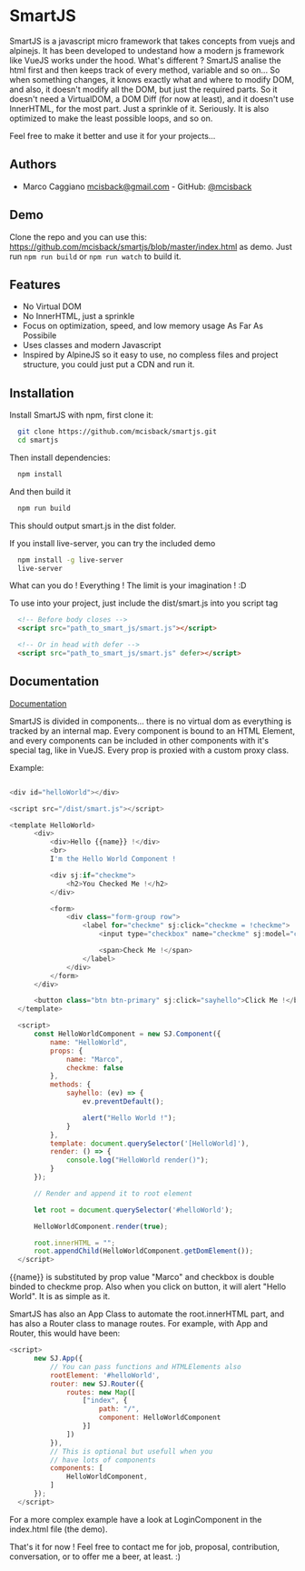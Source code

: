 
# SmartJS

SmartJS is a javascript micro framework that takes
concepts from vuejs and alpinejs.
It has been developed to undestand how
a modern js framework like VueJS works under the hood.
What's different ?
SmartJS analise the html first and then keeps track of every
method, variable and so on... So when something changes, it knows 
exactly what and where to modify DOM, and also,
it doesn't modify all the DOM, but just the required parts.
So it doesn't need a VirtualDOM,
a DOM Diff (for now at least), and it doesn't use InnerHTML,
for the most part. Just a sprinkle of it. Seriously.
It is also optimized to make the least possible loops, and so on.

Feel free to make it better and use it for your projects...

## Authors

- Marco Caggiano <mcisback@gmail.com> - GitHub: [@mcisback](https://www.github.com/mcisback)

  
## Demo

Clone the repo and you can use this: https://github.com/mcisback/smartjs/blob/master/index.html
as demo.
Just run `npm run build` or `npm run watch` to build it.
  
## Features

- No Virtual DOM
- No InnerHTML, just a sprinkle
- Focus on optimization, speed, and low memory usage As Far As Possibile
- Uses classes and modern Javascript
- Inspired by AlpineJS so it easy to use, no compless files and
project structure, you could just put a CDN and run it.
  
## Installation 

Install SmartJS with npm,
first clone it:

```bash 
  git clone https://github.com/mcisback/smartjs.git
  cd smartjs
```

Then install dependencies:
```bash 
  npm install
``` 

And then build it

```bash 
  npm run build
```

This should output smart.js in the dist folder.

If you install live-server, you can try the included demo
```bash 
  npm install -g live-server
  live-server
```

What can you do !
Everything !
The limit is your imagination ! :D

To use into your project, just include the dist/smart.js
into you script tag

```html 
  <!-- Before body closes -->
  <script src="path_to_smart_js/smart.js"></script>

  <!-- Or in head with defer -->
  <script src="path_to_smart_js/smart.js" defer></script>
```
## Documentation

[Documentation](https://github.com/mcisback/smartjs)

  SmartJS is divided in components...
  there is no virtual dom as everything is tracked by
  an internal map.
  Every component is bound to an HTML Element, and every components
  can be included in other components with it's special
  tag, like in VueJS.
  Every prop is proxied with a custom proxy class.

  Example:
  ```Javascript

  <div id="helloWorld"></div>

  <script src="/dist/smart.js"></script>
  
  <template HelloWorld>
        <div>
            <div>Hello {{name}} !</div>
            <br>
            I'm the Hello World Component !

            <div sj:if="checkme">
                <h2>You Checked Me !</h2>
            </div>

            <form>
                <div class="form-group row">
                    <label for="checkme" sj:click="checkme = !checkme">
                        <input type="checkbox" name="checkme" sj:model="checkme">

                        <span>Check Me !</span>
                    </label>
                </div>
            </form>
        </div>

        <button class="btn btn-primary" sj:click="sayhello">Click Me !</button>
    </template>

    <script>
        const HelloWorldComponent = new SJ.Component({
            name: "HelloWorld",
            props: {
                name: "Marco",
                checkme: false
            },
            methods: {
                sayhello: (ev) => {
                    ev.preventDefault();

                    alert("Hello World !");
                }
            },
            template: document.querySelector('[HelloWorld]'),
            render: () => {
                console.log("HelloWorld render()");
            }
        });

        // Render and append it to root element

        let root = document.querySelector('#helloWorld');

        HelloWorldComponent.render(true);

        root.innerHTML = "";
        root.appendChild(HelloWorldComponent.getDomElement());
    </script>

  ```

  {{name}} is substituted by prop value "Marco" and checkbox is double 
  binded to checkme prop.
  Also when you click on button, it will alert "Hello World".
  It is as simple as it.

  SmartJS has also an App Class to automate the root.innerHTML part,
  and has also a Router class to manage routes.
  For example, with App and Router, this would have been:
  ```Javascript
  <script>
        new SJ.App({
            // You can pass functions and HTMLElements also
            rootElement: '#helloWorld',
            router: new SJ.Router({
                routes: new Map([
                    ["index", {
                        path: "/",
                        component: HelloWorldComponent
                    }]
                ])
            }),
            // This is optional but usefull when you
            // have lots of components
            components: [
                HelloWorldComponent,
            ]
        });
    </script>
  ```

  For a more complex example have a look at LoginComponent
  in the index.html file (the demo).

  That's it for now !
  Feel free to contact me for job,
  proposal, contribution, conversation,
  or to offer me a beer, at least. :)
